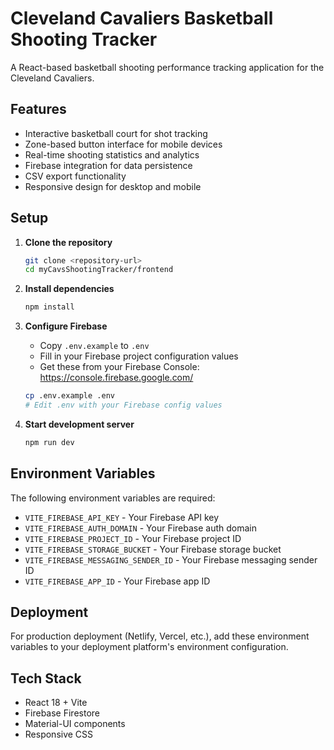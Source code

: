 # Cleveland Cavaliers Basketball Shooting Tracker

A React-based basketball shooting performance tracking application for the Cleveland Cavaliers.

## Features

- Interactive basketball court for shot tracking
- Zone-based button interface for mobile devices
- Real-time shooting statistics and analytics
- Firebase integration for data persistence
- CSV export functionality
- Responsive design for desktop and mobile

## Setup

1. **Clone the repository**
   ```bash
   git clone <repository-url>
   cd myCavsShootingTracker/frontend
   ```

2. **Install dependencies**
   ```bash
   npm install
   ```

3. **Configure Firebase**
   - Copy `.env.example` to `.env`
   - Fill in your Firebase project configuration values
   - Get these from your Firebase Console: https://console.firebase.google.com/
   
   ```bash
   cp .env.example .env
   # Edit .env with your Firebase config values
   ```

4. **Start development server**
   ```bash
   npm run dev
   ```

## Environment Variables

The following environment variables are required:

- `VITE_FIREBASE_API_KEY` - Your Firebase API key
- `VITE_FIREBASE_AUTH_DOMAIN` - Your Firebase auth domain  
- `VITE_FIREBASE_PROJECT_ID` - Your Firebase project ID
- `VITE_FIREBASE_STORAGE_BUCKET` - Your Firebase storage bucket
- `VITE_FIREBASE_MESSAGING_SENDER_ID` - Your Firebase messaging sender ID
- `VITE_FIREBASE_APP_ID` - Your Firebase app ID

## Deployment

For production deployment (Netlify, Vercel, etc.), add these environment variables to your deployment platform's environment configuration.

## Tech Stack

- React 18 + Vite
- Firebase Firestore
- Material-UI components
- Responsive CSS
